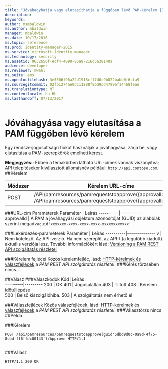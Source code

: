 ```yaml
---
title: "Jóváhagyhatja vagy elutasíthatja a függőben lévő PAM-kérelem |} Microsoft Docs"
description: 
keywords: 
author: msmbaldwin
ms.author: mbaldwin
manager: mbaldwin
ms.date: 10/17/2016
ms.topic: reference
ms.prod: identity-manager-2015
ms.service: microsoft-identity-manager
ms.technology: security
ms.assetid: 0632656f-ecf4-4090-85a8-216d5638140a
audience: developer
ms.reviewer: mwahl
ms.suite: ems
ms.openlocfilehash: 3e5506f96a22d1918cff7d0c9b822babb0f6cfa9
ms.sourcegitcommit: 02fb1274ae0dc11288f8bd9cd4799af144b8feae
ms.translationtype: MT
ms.contentlocale: hu-HU
ms.lasthandoff: 07/13/2017
---
```

# <a name="approve-or-reject-a-pending-pam-request"></a>Jóváhagyása vagy elutasítása a PAM függőben lévő kérelem
Egy rendszerjogosultságú fiókot használják a jóváhagyása, zárja be, vagy elutasítása a PAM-szerepkörök emelheti kérést.

**Megjegyzés:**: Ebben a témakörben látható URL-címek vannak viszonyítva; API telepítésekor kiválasztott állomásnév például: `http://api.contoso.com`.
##<a name="request"></a>Kérelem


Módszer  |Kérelem URL-címe  
---------|---------
POST     |/API/pamresources/pamrequeststoapprove({approvalId)/Approve <br/>/API/pamresources/pamrequeststoapprove({approvalId)/Reject

###<a name="url-parameters"></a>URL-cím Paraméterek
Paraméter | Leírás
----------|-----------
approvalId | A PAM a jóváhagyási objektum azonosítóját (GUID) az alábbiak szerint megadva`guid'xxxxxxx-xxxx-xxxx-xxxx-xxxxxxxxxxxx'`

###<a name="query-parameters"></a>Lekérdezés-paraméterek
Paraméter | Leírás
----------|--------------
v | Nem kötelező. Az API-verzió. Ha nem szereplő, az API-t (a legutóbb kiadott) aktuális verziója lesz. További információkért lásd: [Versioning a PAM REST API szolgáltatás részletei](privileged-access-management-rest-api-service-details.md#versioning)


###<a name="request-headers"></a>Kérelem fejlécei
Közös kérelemfejléc, lásd: [HTTP-kérelmek és válaszfejlécek](privileged-access-management-rest-api-service-details.md#http-request-and-response-headers) a *PAM REST API szolgáltatás részletei*.
###<a name="request-body"></a>Kérés törzsében
nincs.

##<a name="response"></a>Válasz
###<a name="response-codes"></a>Válaszkódok
Kód  |Leírás  
---------|---------
200 | OK
401 | Jogosulatlan
403 | Tiltott
408 | Kérelem időtúllépése   
500 | Belső kiszolgálóhiba.
503 | A szolgáltatás nem érhető el

###<a name="response-headers"></a>Válaszfejlécek
Közös válaszfejlécek, lásd: [HTTP-kérelmek és válaszfejlécek](privileged-access-management-rest-api-service-details.md#http-request-and-response-headers) a *PAM REST API szolgáltatás részletei*.
###<a name="response-body"></a>Választörzs
nincs
##<a name="example"></a>Példa

###<a name="request"></a>Kérelem
```
POST /api/pamresources/pamrequeststoapprove(guid'5dbd9d0c-0a9d-4f75-8cbd-ff6ffdc00143')/Approve HTTP/1.1


```
###<a name="response"></a>Válasz
```
HTTP/1.1 200 OK

```       
